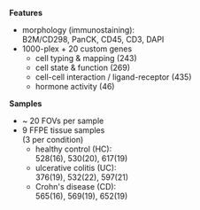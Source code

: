 **Features**

- morphology (immunostaining):  
B2M/CD298, PanCK, CD45, CD3, DAPI
- 1000-plex + 20 custom genes
    - cell typing & mapping (243)
    - cell state & function (269)
    - cell-cell interaction / ligand-receptor (435)
    - hormone activity (46)

**Samples**

- ~ 20 FOVs per sample
- 9 FFPE tissue samples  
(3 per condition)
    - healthy control (HC):  
528(16), 530(20), 617(19)
    - ulcerative colitis (UC):  
376(19), 532(22), 597(21)
    - Crohn's disease (CD):  
565(16), 569(19), 652(19)